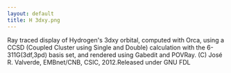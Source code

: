 ```yaml
---
layout: default
title: H 3dxy.png
---
```


Ray traced display of Hydrogen's 3dxy orbital, computed with Orca, using a CCSD (Coupled Cluster using Single and Double) calculation with the 6-311G(3df,3pd) basis set, and rendered using Gabedit and POVRay. (C) José R. Valverde, EMBnet/CNB, CSIC, 2012.Released under GNU FDL
